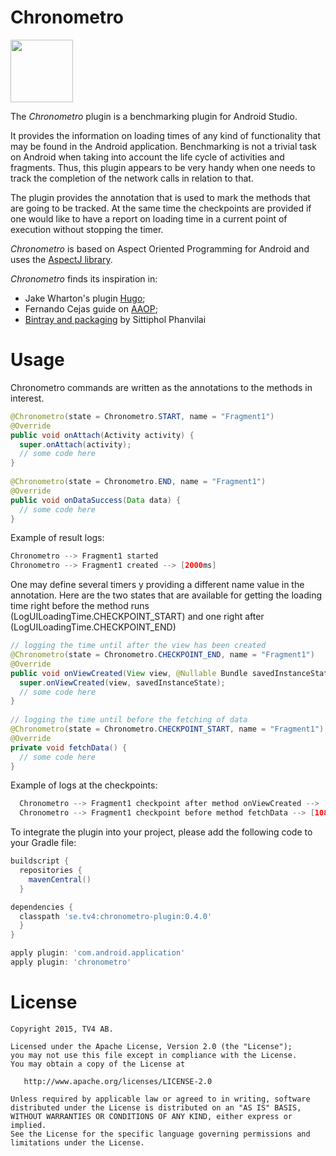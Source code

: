 # Chronometro
<img src="https://github.com/dilah/chronometro/blob/master/stopwatch-34108_640.png" width="100">

The *Chronometro* plugin is a benchmarking plugin for Android Studio. 

It provides the information on loading times of any kind of functionality that may be found in the Android application.
Benchmarking is not a trivial task on Android when taking into account the life cycle of activities and fragments. Thus, this plugin appears to be very handy when one needs to track the completion of the network calls in relation to that.

The plugin provides the annotation that is used to mark the methods that are going to be tracked. At the same time the checkpoints are provided if one would like to have a report on loading time in a current point of execution without stopping the timer.

*Chronometro*  is based on Aspect Oriented Programming for Android and uses the [AspectJ library](https://eclipse.org/aspectj/).

*Chronometro*  finds its inspiration in:
* Jake Wharton's plugin [Hugo](https://github.com/JakeWharton/hugo);
* Fernando Cejas guide on [AAOP](http://fernandocejas.com/2014/08/03/aspect-oriented-programming-in-android/);
* [Bintray and packaging](http://inthecheesefactory.com/blog/how-to-upload-library-to-jcenter-maven-central-as-dependency/en) by Sittiphol Phanvilai 


Usage
====
Chronometro commands are written as the annotations to the methods in interest.

```java
@Chronometro(state = Chronometro.START, name = "Fragment1")
@Override
public void onAttach(Activity activity) {
  super.onAttach(activity);
  // some code here
}
    
@Chronometro(state = Chronometro.END, name = "Fragment1")
@Override
public void onDataSuccess(Data data) {
  // some code here
}
```
    
Example of result logs:
```java
Chronometro --> Fragment1 started
Chronometro --> Fragment1 created --> [2000ms]
```

One may define several timers y providing a different name value in the annotation.
Here are the two states that are available for getting the loading time right before the method runs 
(LogUILoadingTime.CHECKPOINT_START) 
and one right after 
(LogUILoadingTime.CHECKPOINT_END)

```java    
// logging the time until after the view has been created
@Chronometro(state = Chronometro.CHECKPOINT_END, name = "Fragment1")
@Override
public void onViewCreated(View view, @Nullable Bundle savedInstanceState) {
  super.onViewCreated(view, savedInstanceState);
  // some code here
}
    
// logging the time until before the fetching of data
@Chronometro(state = Chronometro.CHECKPOINT_START, name = "Fragment1")
@Override
private void fetchData() {
  // some code here
}
```
    
Example of logs at the checkpoints:
```java
  Chronometro --> Fragment1 checkpoint after method onViewCreated --> [68ms]
  Chronometro --> Fragment1 checkpoint before method fetchData --> [108ms]
```
  
To integrate the plugin into your project, please add the following code to your Gradle file:
```groovy
buildscript {
  repositories {
    mavenCentral()
  }

dependencies {
  classpath 'se.tv4:chronometro-plugin:0.4.0'
  }
}

apply plugin: 'com.android.application'
apply plugin: 'chronometro'
```

License
====
    Copyright 2015, TV4 AB.
    
    Licensed under the Apache License, Version 2.0 (the "License");
    you may not use this file except in compliance with the License.
    You may obtain a copy of the License at

       http://www.apache.org/licenses/LICENSE-2.0

    Unless required by applicable law or agreed to in writing, software
    distributed under the License is distributed on an "AS IS" BASIS,
    WITHOUT WARRANTIES OR CONDITIONS OF ANY KIND, either express or implied.
    See the License for the specific language governing permissions and
    limitations under the License.
